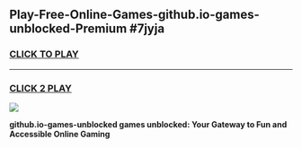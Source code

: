 
## Play-Free-Online-Games-github.io-games-unblocked-Premium #7jyja
<h3>
<a href="https://premium.freeplayer.one?title=github.io-games-unblocked&ref=8M">CLICK TO PLAY</a></h3>
<hr>

<h3>
<a href="https://premium.freeplayer.one?title=github.io-games-unblocked&ref=8M">CLICK 2 PLAY</a>
  
</h3>

<a href="https://premium.freeplayer.one?title=github.io-games-unblocked&ref=8M"><img src="https://clearcache.store/games.png"></a>


**github.io-games-unblocked games unblocked: Your Gateway to Fun and Accessible Online Gaming**

